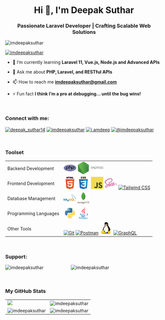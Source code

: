 <h1 align="center">Hi 👋, I'm Deepak Suthar</h1>
<h3 align="center">Passionate Laravel Developer | Crafting Scalable Web Solutions</h3>

<p align="left"> <img src="https://komarev.com/ghpvc/?username=imdeepaksuthar&label=Profile%20views&color=0e75b6&style=flat" alt="imdeepaksuthar" /> </p>

<p align="left"> <a href="https://github.com/ryo-ma/github-profile-trophy"><img src="https://github-profile-trophy.vercel.app/?username=imdeepaksuthar" alt="imdeepaksuthar" /></a> </p>

- 🌱 I’m currently learning **Laravel 11, Vue.js, Node.js and Advanced APIs**

- 💬 Ask me about **PHP, Laravel, and RESTful APIs**

- 📫 How to reach me **imdeepaksuthar@gmail.com**

- ⚡ Fun fact **I think I’m a pro at debugging... until the bug wins!**

<br/>

<h3 align="left">Connect with me:</h3>
<p align="left">
<a href="https://twitter.com/deepak_suthar14" target="blank"><img align="center" src="https://raw.githubusercontent.com/rahuldkjain/github-profile-readme-generator/master/src/images/icons/Social/twitter.svg" alt="deepak_suthar14" height="30" width="40" /></a>
<a href="https://linkedin.com/in/imdeepaksuthar" target="blank"><img align="center" src="https://raw.githubusercontent.com/rahuldkjain/github-profile-readme-generator/master/src/images/icons/Social/linked-in-alt.svg" alt="imdeepaksuthar" height="30" width="40" /></a>
<a href="https://instagram.com/i.amdeep" target="blank"><img align="center" src="https://raw.githubusercontent.com/rahuldkjain/github-profile-readme-generator/master/src/images/icons/Social/instagram.svg" alt="i.amdeep" height="30" width="40" /></a>
<a href="https://medium.com/@imdeepaksuthar" target="blank"><img align="center" src="https://raw.githubusercontent.com/rahuldkjain/github-profile-readme-generator/master/src/images/icons/Social/medium.svg" alt="@imdeepaksuthar" height="30" width="40" /></a>
</p>

<br/>

### Toolset

<table>
    <tr>
        <td>Backend Development</td>
        <td>
            <a href="https://www.php.net" target="_blank" rel="noreferrer"><img src="https://raw.githubusercontent.com/devicons/devicon/master/icons/php/php-original.svg" width="40" height="40" alt="PHP"/></a>
            <a href="https://nodejs.org" target="_blank" rel="noreferrer"><img src="https://raw.githubusercontent.com/devicons/devicon/master/icons/nodejs/nodejs-original.svg" width="40" height="40" alt="Node.js"/></a>
            <a href="https://expressjs.com" target="_blank" rel="noreferrer"><img src="https://raw.githubusercontent.com/devicons/devicon/master/icons/express/express-original-wordmark.svg" width="40" height="40" alt="Express.js"/></a>
        </td>
    </tr>
    <tr>
        <td>Frontend Development</td>
        <td>
            <a href="https://www.w3.org/html/" target="_blank" rel="noreferrer"><img src="https://raw.githubusercontent.com/devicons/devicon/master/icons/html5/html5-original-wordmark.svg" width="40" height="40" alt="HTML5"/></a>
            <a href="https://www.w3schools.com/css/" target="_blank" rel="noreferrer"><img src="https://raw.githubusercontent.com/devicons/devicon/master/icons/css3/css3-original-wordmark.svg" width="40" height="40" alt="CSS3"/></a>
            <a href="https://developer.mozilla.org/en-US/docs/Web/JavaScript" target="_blank" rel="noreferrer"><img src="https://raw.githubusercontent.com/devicons/devicon/master/icons/javascript/javascript-original.svg" width="40" height="40" alt="JavaScript"/></a>
            <a href="https://sass-lang.com" target="_blank" rel="noreferrer"><img src="https://raw.githubusercontent.com/devicons/devicon/master/icons/sass/sass-original.svg" width="40" height="40" alt="SASS"/></a>
            <a href="https://tailwindcss.com/" target="_blank" rel="noreferrer"><img src="https://www.vectorlogo.zone/logos/tailwindcss/tailwindcss-icon.svg" width="40" height="40" alt="Tailwind CSS"/></a>
        </td>
    </tr>
    <tr>
        <td>Database Management</td>
        <td>
            <a href="https://www.mysql.com/" target="_blank" rel="noreferrer"><img src="https://raw.githubusercontent.com/devicons/devicon/master/icons/mysql/mysql-original-wordmark.svg" width="40" height="40" alt="MySQL"/></a>
            <a href="https://www.mongodb.com/" target="_blank" rel="noreferrer"><img src="https://raw.githubusercontent.com/devicons/devicon/master/icons/mongodb/mongodb-original-wordmark.svg" width="40" height="40" alt="MongoDB"/></a>
        </td>
    </tr>
    <tr>
        <td>Programming Languages</td>
        <td>
            <a href="https://www.python.org" target="_blank" rel="noreferrer"><img src="https://raw.githubusercontent.com/devicons/devicon/master/icons/python/python-original.svg" width="40" height="40" alt="Python"/></a>
            <a href="https://www.java.com" target="_blank" rel="noreferrer"><img src="https://raw.githubusercontent.com/devicons/devicon/master/icons/java/java-original.svg" width="40" height="40" alt="Java"/></a>
        </td>
    </tr>
    <tr>
        <td>Other Tools</td>
        <td>
            <a href="https://git-scm.com/" target="_blank" rel="noreferrer"><img src="https://www.vectorlogo.zone/logos/git-scm/git-scm-icon.svg" width="40" height="40" alt="Git"/></a>
            <a href="https://postman.com" target="_blank" rel="noreferrer"><img src="https://www.vectorlogo.zone/logos/getpostman/getpostman-icon.svg" width="40" height="40" alt="Postman"/></a>
            <a href="https://www.linux.org/" target="_blank" rel="noreferrer"><img src="https://raw.githubusercontent.com/devicons/devicon/master/icons/linux/linux-original.svg" width="40" height="40" alt="Linux"/></a>
            <a href="https://graphql.org" target="_blank" rel="noreferrer"><img src="https://www.vectorlogo.zone/logos/graphql/graphql-icon.svg" width="40" height="40" alt="GraphQL"/></a>
        </td>
    </tr>
</table>

<br/>

<h3 align="left">Support:</h3>
<p><a href="https://www.buymeacoffee.com/imdeepaksuthar"> <img align="left" src="https://cdn.buymeacoffee.com/buttons/v2/default-yellow.png" height="50" width="210" alt="imdeepaksuthar" /></a><a href="https://ko-fi.com/imdeepaksuthar"> <img align="left" src="https://cdn.ko-fi.com/cdn/kofi3.png?v=3" height="50" width="210" alt="imdeepaksuthar" /></a></p><br><br>

<br/>


### My GitHub Stats

<table>
    <tr>
        <td>
            <img src="https://github-profile-trophy.vercel.app/?username=imdeepaksuthar&row=3&column=4&no-bg=true"/>
        </td>
        <td>
            <img align="center" src="https://github-readme-streak-stats.herokuapp.com/?user=imdeepaksuthar&" alt="imdeepaksuthar" />
        </td> 
    </tr>
    <tr>
        <td>
            <img src="https://github-readme-stats.vercel.app/api?username=imdeepaksuthar&show_icons=true&locale=en" alt="imdeepaksuthar" />
        </td>
        <td>
            <img src="https://github-readme-stats.vercel.app/api/top-langs?username=imdeepaksuthar&show_icons=true&locale=en&layout=compact" alt="imdeepaksuthar" />
        </td>
    </tr>
</table>
